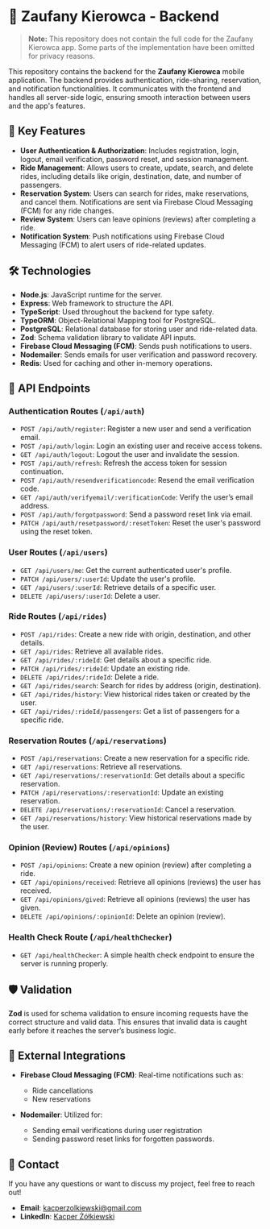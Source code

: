 # 🚗 Zaufany Kierowca - Backend

> **Note:** This repository does not contain the full code for the Zaufany Kierowca app. Some parts of the implementation have been omitted for privacy reasons.

This repository contains the backend for the **Zaufany Kierowca** mobile application. The backend provides authentication, ride-sharing, reservation, and notification functionalities. It communicates with the frontend and handles all server-side logic, ensuring smooth interaction between users and the app's features.

## 📱 Key Features

- **User Authentication & Authorization**: Includes registration, login, logout, email verification, password reset, and session management.
- **Ride Management**: Allows users to create, update, search, and delete rides, including details like origin, destination, date, and number of passengers.
- **Reservation System**: Users can search for rides, make reservations, and cancel them. Notifications are sent via Firebase Cloud Messaging (FCM) for any ride changes.
- **Review System**: Users can leave opinions (reviews) after completing a ride.
- **Notification System**: Push notifications using Firebase Cloud Messaging (FCM) to alert users of ride-related updates.

## 🛠️ Technologies

- **Node.js**: JavaScript runtime for the server.
- **Express**: Web framework to structure the API.
- **TypeScript**: Used throughout the backend for type safety.
- **TypeORM**: Object-Relational Mapping tool for PostgreSQL.
- **PostgreSQL**: Relational database for storing user and ride-related data.
- **Zod**: Schema validation library to validate API inputs.
- **Firebase Cloud Messaging (FCM)**: Sends push notifications to users.
- **Nodemailer**: Sends emails for user verification and password recovery.
- **Redis**: Used for caching and other in-memory operations.

## 🔌 API Endpoints

### Authentication Routes (`/api/auth`)

- `POST /api/auth/register`: Register a new user and send a verification email.
- `POST /api/auth/login`: Login an existing user and receive access tokens.
- `GET /api/auth/logout`: Logout the user and invalidate the session.
- `POST /api/auth/refresh`: Refresh the access token for session continuation.
- `POST /api/auth/resendverificationcode`: Resend the email verification code.
- `GET /api/auth/verifyemail/:verificationCode`: Verify the user’s email address.
- `POST /api/auth/forgotpassword`: Send a password reset link via email.
- `PATCH /api/auth/resetpassword/:resetToken`: Reset the user's password using the reset token.

### User Routes (`/api/users`)

- `GET /api/users/me`: Get the current authenticated user's profile.
- `PATCH /api/users/:userId`: Update the user's profile.
- `GET /api/users/:userId`: Retrieve details of a specific user.
- `DELETE /api/users/:userId`: Delete a user.

### Ride Routes (`/api/rides`)

- `POST /api/rides`: Create a new ride with origin, destination, and other details.
- `GET /api/rides`: Retrieve all available rides.
- `GET /api/rides/:rideId`: Get details about a specific ride.
- `PATCH /api/rides/:rideId`: Update an existing ride.
- `DELETE /api/rides/:rideId`: Delete a ride.
- `GET /api/rides/search`: Search for rides by address (origin, destination).
- `GET /api/rides/history`: View historical rides taken or created by the user.
- `GET /api/rides/:rideId/passengers`: Get a list of passengers for a specific ride.

### Reservation Routes (`/api/reservations`)

- `POST /api/reservations`: Create a new reservation for a specific ride.
- `GET /api/reservations`: Retrieve all reservations.
- `GET /api/reservations/:reservationId`: Get details about a specific reservation.
- `PATCH /api/reservations/:reservationId`: Update an existing reservation.
- `DELETE /api/reservations/:reservationId`: Cancel a reservation.
- `GET /api/reservations/history`: View historical reservations made by the user.

### Opinion (Review) Routes (`/api/opinions`)

- `POST /api/opinions`: Create a new opinion (review) after completing a ride.
- `GET /api/opinions/received`: Retrieve all opinions (reviews) the user has received.
- `GET /api/opinions/gived`: Retrieve all opinions (reviews) the user has given.
- `DELETE /api/opinions/:opinionId`: Delete an opinion (review).

### Health Check Route (`/api/healthChecker`)

- `GET /api/healthChecker`: A simple health check endpoint to ensure the server is running properly.

## 🛡️ Validation

**Zod** is used for schema validation to ensure incoming requests have the correct structure and valid data.
This ensures that invalid data is caught early before it reaches the server’s business logic.

## 🔗 External Integrations

- **Firebase Cloud Messaging (FCM)**:
  Real-time notifications such as:

  - Ride cancellations
  - New reservations

- **Nodemailer**:
  Utilized for:

  - Sending email verifications during user registration
  - Sending password reset links for forgotten passwords.

## 💬 Contact

If you have any questions or want to discuss my project, feel free to reach out!

- **Email**: kacperzolkiewski@gmail.com
- **LinkedIn**: [Kacper Żółkiewski](https://www.linkedin.com/in/kzolkiewski/)
